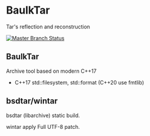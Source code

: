 # BaulkTar

Tar's reflection and reconstruction

[![Master Branch Status](https://github.com/baulk/baulktar/workflows/CI/badge.svg)](https://github.com/baulk/baulktar/actions)

## BaulkTar

Archive tool based on modern C++17

+  C++17 std::filesystem, std::format (C++20 use fmtlib)


## bsdtar/wintar

bsdtar (libarchive) static build. 

wintar apply Full UTF-8 patch.